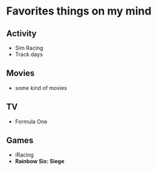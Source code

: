 # Favorites things on my mind
## Activity
+ Sim Racing
+ Track days
## Movies
+ some kind of movies
## TV
+ Formula One
## Games
+ iRacing
+ <strong>Rainbow Six: Siege</strong>

